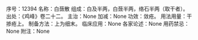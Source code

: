 序号：12394
名称：白蔹散
组成：白及半两，白蔹半两，络石半两（取干者）。
出处：《鸡峰》卷二十二。
主治：None
加减：None
功效：敛疮。
用法用量：干掺疮上。
制备方法：上为细末。
临床应用：None
各家论述：None
用药禁忌：None
附注：None
